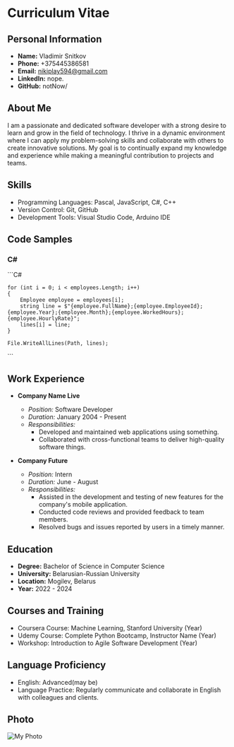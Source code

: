 # Curriculum Vitae

## Personal Information
- **Name:** Vladimir Snitkov
- **Phone:** +375445386581
- **Email:** nikiplay594@gmail.com
- **LinkedIn:** nope.
- **GitHub:** notNow/

## About Me
I am a passionate and dedicated software developer with a strong desire to learn and grow in the field of technology. I thrive in a dynamic environment where I can apply my problem-solving skills and collaborate with others to create innovative solutions. My goal is to continually expand my knowledge and experience while making a meaningful contribution to projects and teams.

## Skills
- Programming Languages: Pascal, JavaScript, C#, C++
- Version Control: Git, GitHub
- Development Tools: Visual Studio Code, Arduino IDE

## Code Samples
### C#
\```C#

    for (int i = 0; i < employees.Length; i++)
    {
        Employee employee = employees[i];
        string line = $"{employee.FullName};{employee.EmployeeId};{employee.Year};{employee.Month};{employee.WorkedHours};{employee.HourlyRate}";
        lines[i] = line;
    }

    File.WriteAllLines(Path, lines);

\```


## Work Experience
- **Company Name Live**
  - *Position:* Software Developer
  - *Duration:* January 2004 - Present
  - *Responsibilities:*
    - Developed and maintained web applications using something.
    - Collaborated with cross-functional teams to deliver high-quality software things.
    
- **Company Future**
  - *Position:* Intern
  - *Duration:* June  - August
  - *Responsibilities:*
    - Assisted in the development and testing of new features for the company's mobile application.
    - Conducted code reviews and provided feedback to team members.
    - Resolved bugs and issues reported by users in a timely manner.

## Education
- **Degree:** Bachelor of Science in Computer Science
- **University:** Belarusian-Russian University
- **Location:** Mogilev, Belarus
- **Year:** 2022 - 2024

## Courses and Training
- Coursera Course: Machine Learning, Stanford University (Year)
- Udemy Course: Complete Python Bootcamp, Instructor Name (Year)
- Workshop: Introduction to Agile Software Development (Year)

## Language Proficiency
- English: Advanced(may be)
- Language Practice: Regularly communicate and collaborate in English with colleagues and clients.

## Photo
![My Photo](https://pics.craiyon.com/2023-09-21/46b1899a410c435aa4831654ace3e18a.webp)


